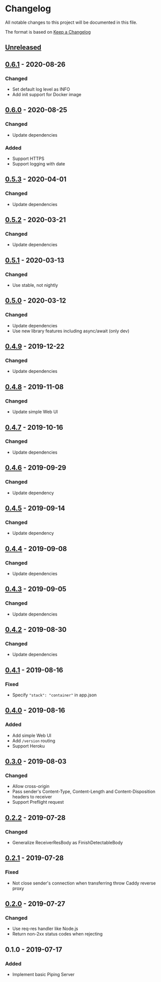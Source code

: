 # Changelog
All notable changes to this project will be documented in this file.

The format is based on [Keep a Changelog](http://keepachangelog.com/en/1.0.0/)

## [Unreleased]

## [0.6.1] - 2020-08-26
### Changed
* Set default log level as INFO
* Add init support for Docker image

## [0.6.0] - 2020-08-25
### Changed
* Update dependencies

### Added
* Support HTTPS
* Support logging with date

## [0.5.3] - 2020-04-01
### Changed
* Update dependencies

## [0.5.2] - 2020-03-21
### Changed
* Update dependencies

## [0.5.1] - 2020-03-13
### Changed
* Use stable, not nightly

## [0.5.0] - 2020-03-12
### Changed
* Update dependencies
* Use new library features including async/await (only dev)

## [0.4.9] - 2019-12-22
### Changed
* Update dependencies

## [0.4.8] - 2019-11-08
### Changed
* Update simple Web UI

## [0.4.7] - 2019-10-16
### Changed
* Update dependencies

## [0.4.6] - 2019-09-29
### Changed
* Update dependency

## [0.4.5] - 2019-09-14
### Changed
* Update dependency

## [0.4.4] - 2019-09-08
### Changed
* Update dependencies

## [0.4.3] - 2019-09-05
### Changed
* Update dependencies

## [0.4.2] - 2019-08-30
### Changed
* Update dependencies

## [0.4.1] - 2019-08-16
### Fixed
* Specify `"stack": "container"` in app.json

## [0.4.0] - 2019-08-16
### Added
* Add simple Web UI
* Add `/version` routing
* Support Heroku

## [0.3.0] - 2019-08-03
### Changed
* Allow cross-origin
* Pass sender's Content-Type, Content-Length and Content-Disposition headers to receiver
* Support Preflight request

## [0.2.2] - 2019-07-28
### Changed
* Generalize ReceiverResBody as FinishDetectableBody

## [0.2.1] - 2019-07-28
### Fixed
* Not close sender's connection when transferring throw Caddy reverse proxy

## [0.2.0] - 2019-07-27
### Changed
* Use req-res handler like Node.js
* Return non-2xx status codes when rejecting

## 0.1.0 - 2019-07-17
### Added
* Implement basic Piping Server

[Unreleased]: https://github.com/nwtgck/piping-server-rust/compare/v0.6.1...HEAD
[0.6.1]: https://github.com/nwtgck/piping-server-rust/compare/v0.6.0...v0.6.1
[0.6.0]: https://github.com/nwtgck/piping-server-rust/compare/v0.5.3...v0.6.0
[0.5.3]: https://github.com/nwtgck/piping-server-rust/compare/v0.5.2...v0.5.3
[0.5.2]: https://github.com/nwtgck/piping-server-rust/compare/v0.5.1...v0.5.2
[0.5.1]: https://github.com/nwtgck/piping-server-rust/compare/v0.5.0...v0.5.1
[0.5.0]: https://github.com/nwtgck/piping-server-rust/compare/v0.4.9...v0.5.0
[0.4.9]: https://github.com/nwtgck/piping-server-rust/compare/v0.4.8...v0.4.9
[0.4.8]: https://github.com/nwtgck/piping-server-rust/compare/v0.4.7...v0.4.8
[0.4.7]: https://github.com/nwtgck/piping-server-rust/compare/v0.4.6...v0.4.7
[0.4.6]: https://github.com/nwtgck/piping-server-rust/compare/v0.4.5...v0.4.6
[0.4.5]: https://github.com/nwtgck/piping-server-rust/compare/v0.4.4...v0.4.5
[0.4.4]: https://github.com/nwtgck/piping-server-rust/compare/v0.4.3...v0.4.4
[0.4.3]: https://github.com/nwtgck/piping-server-rust/compare/v0.4.2...v0.4.3
[0.4.2]: https://github.com/nwtgck/piping-server-rust/compare/v0.4.1...v0.4.2
[0.4.1]: https://github.com/nwtgck/piping-server-rust/compare/v0.4.0...v0.4.1
[0.4.0]: https://github.com/nwtgck/piping-server-rust/compare/v0.3.0...v0.4.0
[0.3.0]: https://github.com/nwtgck/piping-server-rust/compare/v0.2.2...v0.3.0
[0.2.2]: https://github.com/nwtgck/piping-server-rust/compare/v0.2.1...v0.2.2
[0.2.1]: https://github.com/nwtgck/piping-server-rust/compare/v0.2.0...v0.2.1
[0.2.0]: https://github.com/nwtgck/piping-server-rust/compare/v0.1.0...v0.2.0
